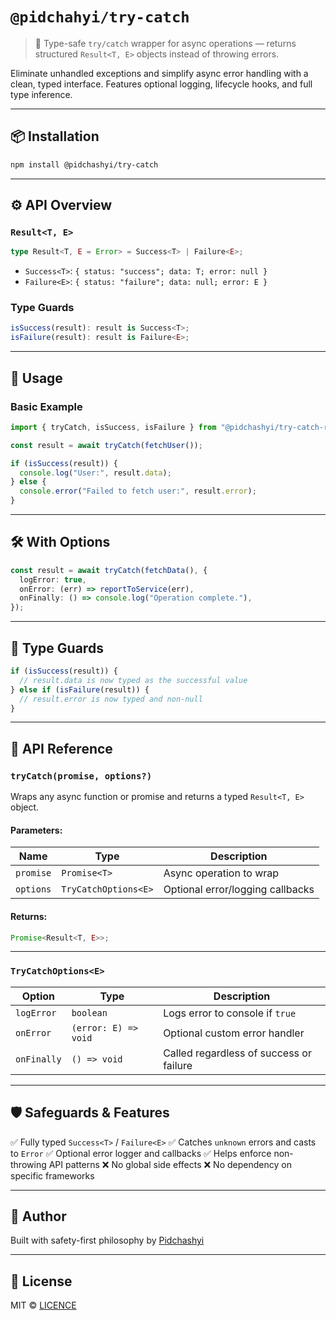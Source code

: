# `@pidchahyi/try-catch`

> 🧰 Type-safe `try/catch` wrapper for async operations — returns structured `Result<T, E>` objects instead of throwing errors.

Eliminate unhandled exceptions and simplify async error handling with a clean, typed interface. Features optional logging, lifecycle hooks, and full type inference.

---

## 📦 Installation

```bash
npm install @pidchashyi/try-catch
```

---

## ⚙️ API Overview

### `Result<T, E>`

```ts
type Result<T, E = Error> = Success<T> | Failure<E>;
```

- `Success<T>`: `{ status: "success"; data: T; error: null }`
- `Failure<E>`: `{ status: "failure"; data: null; error: E }`

### Type Guards

```ts
isSuccess(result): result is Success<T>;
isFailure(result): result is Failure<E>;
```

---

## 🔧 Usage

### Basic Example

```ts
import { tryCatch, isSuccess, isFailure } from "@pidchashyi/try-catch-result";

const result = await tryCatch(fetchUser());

if (isSuccess(result)) {
  console.log("User:", result.data);
} else {
  console.error("Failed to fetch user:", result.error);
}
```

---

## 🛠️ With Options

```ts
const result = await tryCatch(fetchData(), {
  logError: true,
  onError: (err) => reportToService(err),
  onFinally: () => console.log("Operation complete."),
});
```

---

## 🧪 Type Guards

```ts
if (isSuccess(result)) {
  // result.data is now typed as the successful value
} else if (isFailure(result)) {
  // result.error is now typed and non-null
}
```

---

## 🧰 API Reference

### `tryCatch(promise, options?)`

Wraps any async function or promise and returns a typed `Result<T, E>` object.

#### Parameters:

| Name      | Type                 | Description                      |
| --------- | -------------------- | -------------------------------- |
| `promise` | `Promise<T>`         | Async operation to wrap          |
| `options` | `TryCatchOptions<E>` | Optional error/logging callbacks |

#### Returns:

```ts
Promise<Result<T, E>>;
```

---

### `TryCatchOptions<E>`

| Option      | Type                 | Description                             |
| ----------- | -------------------- | --------------------------------------- |
| `logError`  | `boolean`            | Logs error to console if `true`         |
| `onError`   | `(error: E) => void` | Optional custom error handler           |
| `onFinally` | `() => void`         | Called regardless of success or failure |

---

## 🛡️ Safeguards & Features

✅ Fully typed `Success<T>` / `Failure<E>`
✅ Catches `unknown` errors and casts to `Error`
✅ Optional error logger and callbacks
✅ Helps enforce non-throwing API patterns
❌ No global side effects
❌ No dependency on specific frameworks

---

## 👤 Author

Built with safety-first philosophy by [Pidchashyi](https://github.com/Marian1309/try-catch)

---

## 📄 License

MIT © [LICENCE](https://github.com/Marian1309/try-catch/blob/main/LICENSE)
